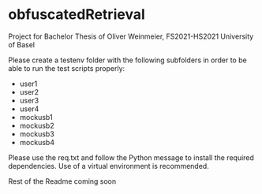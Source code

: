 # obfuscatedRetrieval
Project for Bachelor Thesis of Oliver Weinmeier, FS2021-HS2021 University of Basel

Please create a testenv folder with the following subfolders in order to be able to run the test scripts properly:
- user1
- user2
- user3
- user4
- mockusb1
- mockusb2
- mockusb3
- mockusb4

Please use the req.txt and follow the Python message to install the required dependencies. Use of a virtual environment is recommended.

Rest of the Readme coming soon
